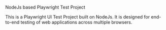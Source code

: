 NodeJs based Playwright Test Project

This is a Playwright UI Test Project built on NodeJs. It is designed for end-to-end testing of web applications across multiple browsers.
